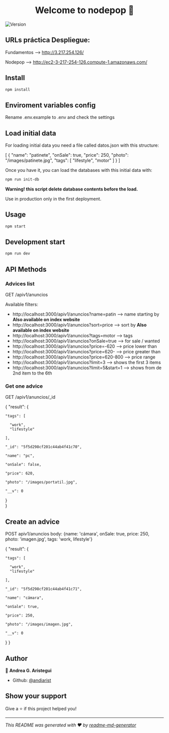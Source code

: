 <h1 align="center">Welcome to nodepop 👋</h1>
<p>
  <img alt="Version" src="https://img.shields.io/badge/version-0.0.0-blue.svg?cacheSeconds=2592000" />
</p>

## URLs práctica Despliegue:

Fundamentos --> http://3.217.254.126/

Nodepop --> http://ec2-3-217-254-126.compute-1.amazonaws.com/

## Install

```sh
npm install
```

## Enviroment variables config

Rename .env.example to .env and check the settings

## Load initial data

For loading initial data you need a file called datos.json with this structure:

[
{
"name": "patinete",
"onSale": true,
"price": 250,
"photo": "/images/patinete.jpg",
"tags": [
"lifestyle",
"motor"
]
}
]

Once you have it, you can load the databases with this initial data with:

```sh
npm run init-db
```

**Warning! this script delete database contents before the load.**

Use in production only in the first deployment.

## Usage

```sh
npm start
```

## Development start

```sh
npm run dev
```

## API Methods

### Advices list

GET /apiv1/anuncios

Available filters:

- http://localhost:3000/apiv1/anuncios?name=patin --> name starting by **Also available on index website**
- http://localhost:3000/apiv1/anuncios?sort=price --> sort by **Also available on index website**
- http://localhost:3000/apiv1/anuncios?tags=motor --> tags
- http://localhost:3000/apiv1/anuncios?onSale=true --> for sale / wanted
- http://localhost:3000/apiv1/anuncios?price=-620 --> price lower than
- http://localhost:3000/apiv1/anuncios?price=620- --> price greater than
- http://localhost:3000/apiv1/anuncios?price=620-800 --> price range
- http://localhost:3000/apiv1/anuncios?limit=3 --> shows the first 3 items
- http://localhost:3000/apiv1/anuncios?limit=5&start=1 --> shows from de 2nd item to the 6th

### Get one advice

GET /apiv1/anuncios/\_id

{
"result": {

    "tags": [

      "work",
      "lifestyle"

    ],

    "_id": "5f5d298cf201c44ab4f41c70",

    "name": "pc",

    "onSale": false,

    "price": 620,

    "photo": "/images/portatil.jpg",

    "__v": 0

}  
}

## Create an advice

POST apiv1/anuncios body: {name: 'cámara', onSale: true, price: 250, photo: 'imagen.jpg', tags: 'work, lifestyle'}

{
"result": {

    "tags": [

      "work",
      "lifestyle"

    ],

    "_id": "5f5d298cf201c44ab4f41c71",

    "name": "cámara",

    "onSale": true,

    "price": 250,

    "photo": "/images/imagen.jpg",

    "__v": 0

}
}

## Author

👤 **Andrea G. Aristegui**

- Github: [@andiarist](https://github.com/andiarist)

## Show your support

Give a ⭐️ if this project helped you!

---

_This README was generated with ❤️ by [readme-md-generator](https://github.com/kefranabg/readme-md-generator)_
